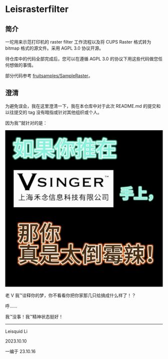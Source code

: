 # Leisrasterfilter

## 简介

一坨用来示范打印机的 raster filter 工作流程以及将 CUPS Raster 格式转为 bitmap 格式的源文件。采用 AGPL 3.0 协议开源。

待仓库中的代码全部完成后，您可以在遵循 AGPL 3.0 的协议下用这些代码做您任何想做的事情。

部分代码参考 [fruitsamples/SampleRaster](https://github.com/fruitsamples/SampleRaster)。

## 澄清

为避免误会，我在这里澄清一下，我在本仓库中对于此次 README.md 的提交和以往提交的 tag 没有暗指或针对其他组织或个人。

因为我™就针对的是：

![](./resources/vsinger.jpg)

老 V 我™诠释你的梦，你不看看你把你家那几只给搞成什么样了！？

呼……

我™没事！我™精神状态挺好！

---

Leisquid Li

2023.10.10

一编于 23.10.16
